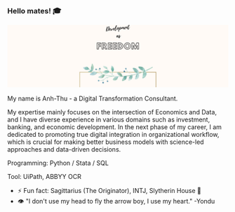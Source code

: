 ### Hello mates! :mortar_board:
![](https://github.com/thuduongAB/thuduongAB/blob/main/Colony%20Soldier%20Desktop%20Wallpaper.png)

My name is Anh-Thu - a Digital Transformation Consultant.

My expertise mainly focuses on the intersection of Economics and Data, and I have diverse experience in various domains such as investment, banking, and economic development. In the next phase of my career, I am dedicated to promoting true digital integration in organizational workflow, which is crucial for making better business models with science-led approaches and data-driven decisions.


Programming: Python / Stata / SQL

Tool: UiPath, ABBYY OCR


- ⚡ Fun fact: Sagittarius (The Originator), INTJ, Slytherin House :snake: 
- 👁️ "I don't use my head to fly the arrow boy, I use my heart." -Yondu

